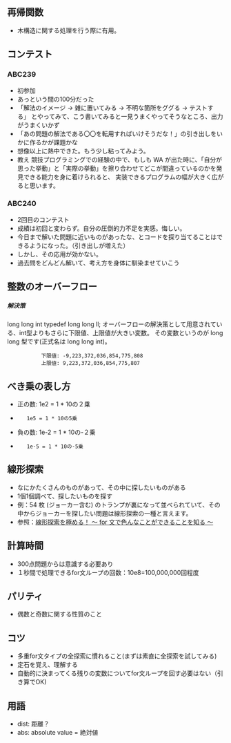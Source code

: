 ## 再帰関数
   - 木構造に関する処理を行う際に有用。

## コンテスト
### ABC239
   - 初参加
   - あっという間の100分だった
   - 「解法のイメージ → 雑に置いてみる → 不明な箇所をググる → テストする」 とやってみて、こう書いてみると一見うまくやってそうなところ、出力がうまくいかず
   - 「あの問題の解法である〇〇を転用すればいけそうだな！」の引き出しをいかに作るかが課題かな
   - 想像以上に熱中できた。もう少し粘ってみよう。
   - 教え
            競技プログラミングでの経験の中で、もしも WA が出た時に、「自分が思った挙動」と「実際の挙動」を擦り合わせてどこが間違っているのかを発見できる能力を身に着けられると、
            実装できるプログラムの幅が大きく広がると思います。
### ABC240
   - 2回目のコンテスト
   - 成績は初回と変わらず。自分の圧倒的力不足を実感。悔しい。
   - 今日まで解いた問題に近いものがあったな、とコードを探り当てることはできるようになった。（引き出しが増えた）
   - しかし、その応用が効かない。
   - 過去問をどんどん解いて、考え方を身体に馴染ませていこう

## 整数のオーバーフロー
  ##### 解決策
   long long int
   typedef long long ll;
               オーバーフローの解決策として用意されている、int型よりもさらに下限値、上限値が大きい変数。
               その変数というのが long long 型です(正式名は long long int)。

               下限値: -9,223,372,036,854,775,808
               上限値: 9,223,372,036,854,775,807

## べき乗の表し方
   - 正の数: 1e2 = 1 * 10の２乗
   -        1e5 = 1 * 10の5乗
   - 負の数: 1e-2 = 1 * 10の-２乗
   -        1e-5 = 1 * 10の-5乗
   
## 線形探索
   - なにかたくさんのものがあって、その中に探したいものがある
   - 1個1個調べて、探したいものを探す
   - 例：54 枚 (ジョーカー含む) のトランプが裏になって並べられていて、その中からジョーカーを探したい問題は線形探索の一種と言えます。
   - 参照：[線形探索を極める！ 〜 for 文で色んなことができることを知る 〜](https://qiita.com/drken/items/fdae15f6e9ede543b97a)

## 計算時間
   - 300点問題からは意識する必要あり
   - １秒間で処理できるfor文ループの回数：10e8=100,000,000回程度

## パリティ
   - 偶数と奇数に関する性質のこと

## コツ
   - 多重for文タイプの全探索に慣れること(まずは素直に全探索を試してみる)
   - 定石を覚え、理解する
   - 自動的に決まってくる残りの変数についてfor文ループを回す必要はない（引き算でOK)

## 用語
   - dist: 距離？
   - abs: absolute value = 絶対値
